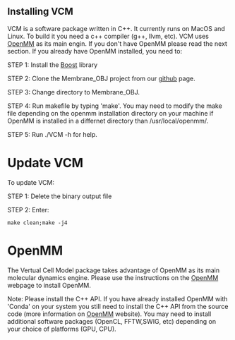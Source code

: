 ## Installing VCM ##

VCM is a software package written in C++. It currently runs on MacOS and Linux. To build it you need a c++ compiler (g++, llvm, etc). VCM uses [OpenMM] as its main engin. If you don't have OpenMM please read the next section. If you already have OpenMM installed, you need to:

STEP 1: Install the [Boost] library

STEP 2: Clone the Membrane_OBJ project from our [github] page.

STEP 3: Change directory to Membrane_OBJ.

STEP 4: Run makefile by typing 'make'. You may need to modify the make file depending on the openmm installation directory on your machine if OpenMM is installed in a differnet directory than /usr/local/openmm/.

STEP 5: Run ./VCM -h for help.

# Update VCM #
To update VCM:

STEP 1: Delete the binary output file

STEP 2: Enter:  
``` console
make clean;make -j4
```

# OpenMM #
The Vertual Cell Model package takes advantage of OpenMM as its main molecular dynamics engine. Please use the instructions on the [OpenMM] webpage to install OpenMM. 

Note: Please install the C++ API. If you have already installed OpenMM with 'Conda' on your system you still need to install the C++ API from the source code (more information on [OpenMM] website). You may need to install additional software packages (OpenCL, FFTW,SWIG, etc) depending on your choice of platforms (GPU, CPU).


[OpenMM]: http://openmm.org "OpenMM"
[Gmsh]: http://gmsh.info "Gmsh"
[blender]: https://www.blender.org "blender"
[github]: https://github.com/afarnudi/Membrane_OBJ "github"
[Boost]: https://www.boost.org
